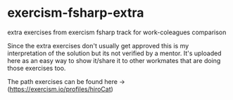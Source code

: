 # exercism-fsharp-extra
extra exercises from exercism fsharp track for work-coleagues comparison 

Since the extra exercises don't usually get approved this is my interpretation of the solution but its not verified by a mentor.
It's uploaded here as an easy way to show it/share it to other workmates that are doing those exercises too.

The path exercises can be found here -> (https://exercism.io/profiles/hiroCat)
